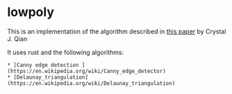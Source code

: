 # lowpoly

This is an implementation of the algorithm described in [this paper](http://cjqian.github.io/docs/tri_iw_paper.pdf) by Crystal J. Qian

It uses rust and the following algorithms:

    * [Canny edge detection ](https://en.wikipedia.org/wiki/Canny_edge_detector)
    * [Delaunay_triangulation](https://en.wikipedia.org/wiki/Delaunay_triangulation)